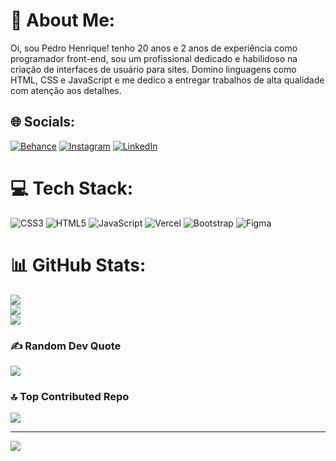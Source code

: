 # 💫 About Me:
Oi, sou Pedro Henrique! tenho 20 anos e 2 anos de experiência como programador front-end, sou um profissional dedicado e habilidoso na criação de interfaces de usuário para sites. Domino linguagens como HTML, CSS e JavaScript e me dedico a entregar trabalhos de alta qualidade com atenção aos detalhes.


## 🌐 Socials:
[![Behance](https://img.shields.io/badge/Behance-1769ff?logo=behance&logoColor=white)](https://behance.net/8c41f90e) [![Instagram](https://img.shields.io/badge/Instagram-%23E4405F.svg?logo=Instagram&logoColor=white)](https://instagram.com/pedrosir.dev?igshid=YmMyMTA2M2Y=) [![LinkedIn](https://img.shields.io/badge/LinkedIn-%230077B5.svg?logo=linkedin&logoColor=white)](https://linkedin.com/in/pedrosirdev) 

# 💻 Tech Stack:
![CSS3](https://img.shields.io/badge/css3-%231572B6.svg?style=flat&logo=css3&logoColor=white) ![HTML5](https://img.shields.io/badge/html5-%23E34F26.svg?style=flat&logo=html5&logoColor=white) ![JavaScript](https://img.shields.io/badge/javascript-%23323330.svg?style=flat&logo=javascript&logoColor=%23F7DF1E) ![Vercel](https://img.shields.io/badge/vercel-%23000000.svg?style=flat&logo=vercel&logoColor=white) ![Bootstrap](https://img.shields.io/badge/bootstrap-%23563D7C.svg?style=flat&logo=bootstrap&logoColor=white) 	![Figma](https://img.shields.io/badge/figma-%23F24E1E.svg?style=flat&logo=figma&logoColor=white)
# 📊 GitHub Stats:
![](https://github-readme-stats.vercel.app/api?username=Pedrosirdev&theme=react&hide_border=false&include_all_commits=true&count_private=false)<br/>
![](https://github-readme-streak-stats.herokuapp.com/?user=Pedrosirdev&theme=react&hide_border=false)<br/>
![](https://github-readme-stats.vercel.app/api/top-langs/?username=Pedrosirdev&theme=react&hide_border=false&include_all_commits=true&count_private=false&layout=compact)

### ✍️ Random Dev Quote
![](https://quotes-github-readme.vercel.app/api?type=horizontal&theme=dark)

### 🔝 Top Contributed Repo
![](https://github-contributor-stats.vercel.app/api?username=Pedrosirdev&limit=5&theme=dark&combine_all_yearly_contributions=true)

---
[![](https://visitcount.itsvg.in/api?id=Pedrosirdev&icon=5&color=0)](https://visitcount.itsvg.in)

<!-- Proudly created with GPRM ( https://gprm.itsvg.in ) -->

